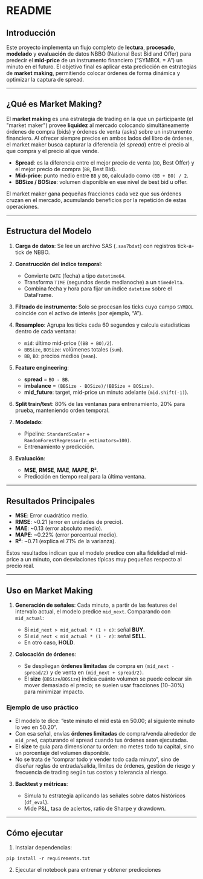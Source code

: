 # README

## Introducción

Este proyecto implementa un flujo completo de **lectura**, **procesado**, **modelado** y **evaluación** de datos NBBO (National Best Bid and Offer) para predecir el **mid-price** de un instrumento financiero (“SYMBOL = A”) un minuto en el futuro. El objetivo final es aplicar esta predicción en estrategias de **market making**, permitiendo colocar órdenes de forma dinámica y optimizar la captura de spread.

---

## ¿Qué es Market Making?

El **market making** es una estrategia de trading en la que un participante (el "market maker") provee **liquidez** al mercado colocando simultáneamente órdenes de compra (bids) y órdenes de venta (asks) sobre un instrumento financiero. Al ofrecer siempre precios en ambos lados del libro de órdenes, el market maker busca capturar la diferencia (el *spread*) entre el precio al que compra y el precio al que vende.

* **Spread**: es la diferencia entre el mejor precio de venta (`BO`, Best Offer) y el mejor precio de compra (`BB`, Best Bid).
* **Mid-price**: punto medio entre `BB` y `BO`, calculado como `(BB + BO) / 2`.
* **BBSize / BOSize**: volumen disponible en ese nivel de best bid u offer.

El market maker gana pequeñas fracciones cada vez que sus órdenes cruzan en el mercado, acumulando beneficios por la repetición de estas operaciones.

---

## Estructura del Modelo

1. **Carga de datos**: Se lee un archivo SAS (`.sas7bdat`) con registros tick-a-tick de NBBO.
2. **Construcción del índice temporal**:

   * Convierte `DATE` (fecha) a tipo `datetime64`.
   * Transforma `TIME` (segundos desde medianoche) a un `timedelta`.
   * Combina fecha y hora para fijar un índice `datetime` sobre el DataFrame.
3. **Filtrado de instrumento**: Solo se procesan los ticks cuyo campo `SYMBOL` coincide con el activo de interés (por ejemplo, “A”).
4. **Resampleo**: Agrupa los ticks cada 60 segundos y calcula estadísticas dentro de cada ventana:

   * `mid`: último mid-price (`(BB + BO)/2`).
   * `BBSize`, `BOSize`: volúmenes totales (`sum`).
   * `BB`, `BO`: precios medios (`mean`).
5. **Feature engineering**:

   * **spread** = `BO - BB`.
   * **imbalance** = `(BBSize - BOSize)/(BBSize + BOSize)`.
   * **mid\_future**: target, mid-price un minuto adelante (`mid.shift(-1)`).
6. **Split train/test**: 80% de las ventanas para entrenamiento, 20% para prueba, manteniendo orden temporal.
7. **Modelado**:

   * Pipeline: `StandardScaler` + `RandomForestRegressor(n_estimators=100)`.
   * Entrenamiento y predicción.
8. **Evaluación**:

   * **MSE**, **RMSE**, **MAE**, **MAPE**, **R²**.
   * Predicción en tiempo real para la última ventana.

---

## Resultados Principales

* **MSE**: Error cuadrático medio.
* **RMSE**: \~0.21 (error en unidades de precio).
* **MAE**: \~0.13 (error absoluto medio).
* **MAPE**: \~0.22% (error porcentual medio).
* **R²**: \~0.71 (explica el 71% de la varianza).

Estos resultados indican que el modelo predice con alta fidelidad el mid-price a un minuto, con desviaciones típicas muy pequeñas respecto al precio real.

---

## Uso en Market Making

1. **Generación de señales**: Cada minuto, a partir de las features del intervalo actual, el modelo predice `mid_next`. Comparando con `mid_actual`:

   * Si `mid_next > mid_actual * (1 + ε)`: señal **BUY**.
   * Si `mid_next < mid_actual * (1 - ε)`: señal **SELL**.
   * En otro caso, **HOLD**.

2. **Colocación de órdenes**:

   * Se despliegan **órdenes limitadas** de compra en `(mid_next - spread/2)` y de venta en `(mid_next + spread/2)`.
   * El **size** (`BBSize`/`BOSize`) indica cuánto volumen se puede colocar sin mover demasiado el precio; se suelen usar fracciones (10–30%) para minimizar impacto.

### Ejemplo de uso práctico

* El modelo te dice: “este minuto el mid está en 50.00; al siguiente minuto lo veo en 50.20”.
* Con esa señal, envías **órdenes limitadas** de compra/venda alrededor de `mid_pred`, capturando el spread cuando tus órdenes sean ejecutadas.
* El **size** te guía para dimensionar tu orden: no metes todo tu capital, sino un porcentaje del volumen disponible.
* No se trata de “comprar todo y vender todo cada minuto”, sino de diseñar reglas de entrada/salida, límites de órdenes, gestión de riesgo y frecuencia de trading según tus costos y tolerancia al riesgo.

3. **Backtest y métricas**:

   * Simula tu estrategia aplicando las señales sobre datos históricos (`df_eval`).
   * Mide P\&L, tasa de aciertos, ratio de Sharpe y drawdown.

---

## Cómo ejecutar

1. Instalar dependencias:
```
pip install -r requirements.txt
```

2. Ejecutar el notebook para entrenar y obtener predicciones
